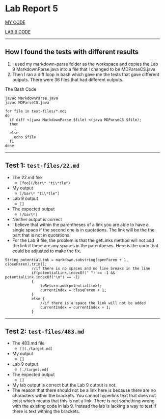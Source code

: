 # Lab Report 5
[MY CODE](https://github.com/ayoza/markdown-parse/blob/main/MarkdownParse.java)

[LAB 9 CODE](https://github.com/ucsd-cse15l-w22/markdown-parse/blob/main/MarkdownParse.java)

---
## How I found the tests with different results 
1. I used my markdown-parse folder as the workspace and copies the Lab 9 MarkdownParse.java into a file that I changed to be MDParseCS.java.
2. Then I ran a diff loop in bash which gave me the tests that gave different outputs. There were 36 files that had different outputs.

The Bash Code
```
javac MarkdownParse.java
javac MDParseCS.java

for file in test-files/*.md;
do
  if diff <(java MarkdownParse $file) <(java MDParseCS $file);
  then
    :
  else
    echo $file
  fi
done
```
---

## Test 1: `test-files/22.md`

* The 22.md file
    * `[foo](/bar\* "ti\*tle")`
* My output
    * `[/bar\* "ti\*tle"]`
* Lab 9 output
    * `[]`
* The expected output
    * `[/bar\*]`
* Neither output is correct
* I believe that within the parentheses of a link you are able to have a single space if the second one is in quotations. The link will be the the part that is not in quotations.
* For the Lab 9 file, the problem is that the getLinks method will not add the link if there are any spaces in the parentheses. Here is the code that could be adjusted to make the fix.
```
String potentialLink = markdown.substring(openParen + 1, closeParen).trim();
            //if there is no spaces and no line breaks in the line
            if(potentialLink.indexOf(" ") == -1 && potentialLink.indexOf("\n") == -1) 
            {
                toReturn.add(potentialLink);
                currentIndex = closeParen + 1;
            }
            else {
                //if there is a space the link will not be added
                currentIndex = currentIndex + 1;
            }
```


---

## Test 2: `test-files/483.md`
* The 483.md file
    * `[](./target.md)`
* My output
    * `[]`
* Lab 9 output
    * `[./target.md]`
* The expected output
    * `[]`
* My lab output is correct but the Lab 9 output is not.
* The reason that there should not be a link here is because there are no characters within the brackets. You cannot hyperlink text that does not exist which means that this is not a link. There is not something wrong with the existing code in lab 9. Instead the lab is lacking a way to test if there is text withing the brackets.